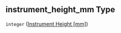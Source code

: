 ## instrument_height_mm Type

`integer` ([Instrument Height \[mm\]](iea43_wra_data_model-properties-measurement-location-measurement-location-properties-measurement-point-measurement-point-properties-sensor-sensor-properties-instrument-height-mm.md))
